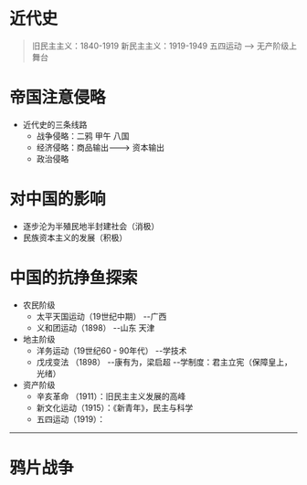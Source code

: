 # 近代史

> 旧民主主义：1840-1919
新民主主义：1919-1949   五四运动 --> 无产阶级上舞台

# 帝国注意侵略
* 近代史的三条线路
    * 战争侵略：二鸦 甲午 八国
    * 经济侵略：商品输出---> 资本输出
    * 政治侵略
    
# 对中国的影响
* 逐步沦为半殖民地半封建社会（消极）
* 民族资本主义的发展（积极）
# 中国的抗挣鱼探索
* 农民阶级
    * 太平天国运动（19世纪中期） --广西
    * 义和团运动（1898）  --山东 天津
* 地主阶级
    * 洋务运动（19世纪60 - 90年代） --学技术
    * 戊戌变法 （1898） --康有为，梁启超  --学制度：君主立宪（保障皇上，光绪）
* 资产阶级
    * 辛亥革命 （1911）：旧民主主义发展的高峰
    * 新文化运动（1915）：《新青年》，民主与科学
    * 五四运动（1919）：
    
    
    
---
# 鸦片战争

